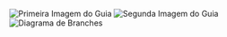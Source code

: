 ![Primeira Imagem do Guia](https://i.imgur.com/HU5n37F.jpg)
![Segunda Imagem do Guia](https://i.imgur.com/WotdZwZ.jpg) 
![Diagrama de Branches](https://i.imgur.com/gqekHjs.jpg) 